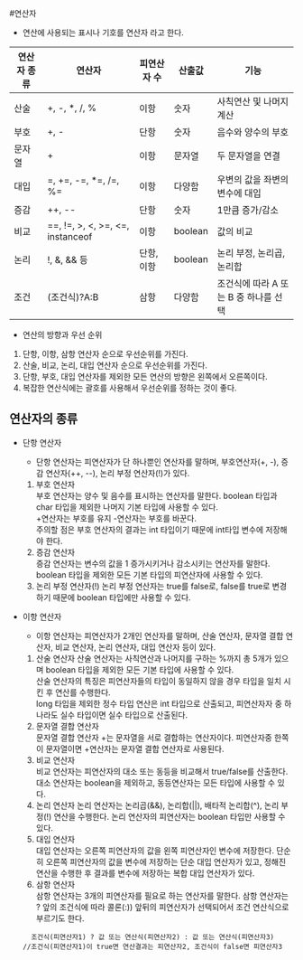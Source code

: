 #연산자
* 연산에 사용되는 표시나 기호를 연산자 라고 한다.    

연산자 종류 | 연산자 | 피연산자 수 | 산출값 | 기능 |
 --- | --- | --- | --- | --- |
 산술 | +, -, *, /, % | 이항 | 숫자 | 사칙연산 및 나머지 계산| 
 부호 | +, - | 단항 | 숫자 | 음수와 양수의 부호
 문자열 | + | 이항 | 문자열 | 두 문자열을 연결
 대입 | =, +=, -=, *=, /=, %= | 이항 | 다양함 | 우변의 값을 좌변의 변수에 대입
 증감 | ++, -- | 단항 | 숫자 | 1만큼 증가/감소
 비교 | ==, !=, >, <, >=, <=, instanceof | 이항 | boolean | 값의 비교
 논리 | !, &, && 등 | 단항,이항 | boolean | 논리 부정, 논리곱, 논리합
 조건 | (조건식)?A:B | 삼항 | 다양함 | 조건식에 따라 A 또는 B 중 하나를 선택
 
 * 연산의 방향과 우선 순위
 1. 단항, 이항, 삼항 연산자 순으로 우선순위를 가진다.
 2. 산술, 비교, 논리, 대입 연산자 순으로 우선순위를 가진다.
 3. 단항, 부호, 대입 연산자를 제외한 모든 연산의 방향은 왼쪽에서 오른쪽이다.
 4. 복잡한 연산식에는 괄호를 사용해서 우선순위를 정하는 것이 좋다.
 
 ## 연산자의 종류
 
 * 단항 연산자
    * 단항 연산자는 피연산자가 단 하나뿐인 연산자를 말하며, 부호연산자(+, -), 증감 연산자(++, --), 논리 부정 연산자(!)가 있다.
    1. 부호 연산자       
    부호 연산자는 양수 및 음수를 표시하는 연산자를 말한다. boolean 타입과 char 타입을 제외한 나머지 기본 타입에 사용할 수 있다.       
    +연산자는 부호를 유지 -연산자는 부호를 바꾼다.     
    주의할 점은 부호 연산자의 결과는 int 타입이기 때문에 int타입 변수에 저장해야 한다.  
    2. 증감 연산자   
    증감 연산자는 변수의 값을 1 증가시키거나 감소시키는 연산자를 말한다. boolean 타입을 제외한 모든 기본 타입의 피연산자에 사용할 수 있다.
    3. 논리 부정 연산자(!)
    논리 부정 연산자는 true를 false로, false를 true로 변경 하기 때문에 boolean 타입에만 사용할 수 있다.
 
 * 이항 연산자
    * 이항 연산자는 피연산자가 2개인 연산자를 말하며, 산술 연산자, 문자열 결합 연산자, 비교 연산자, 논리 연산자, 대입 연산자 등이 있다.
    1. 산술 연산자
    산술 연산자는 사칙연산과 나머지를 구하는 %까지 총 5개가 있으며 boolean 타입을 제외한 모든 기본 타입에 사용할 수 있다.    
    산술 연산자의 특징은 피연산자들의 타입이 동일하지 않을 경우 타입을 일치 시킨 후 연산를 수행한다.     
    long 타입을 제외한 정수 타입 연산은 int 타입으로 산출되고, 피연산자자 중 하나라도 실수 타입이면 실수 타입으로 산출된다.
    2. 문자열 결합 연산자   
    문자열 결합 연산자 +는 문자열을 서로 결합하는 연산자이다. 피연산자중 한쪽이 문자열이면 +연산자는 문자열 결합 연산자로 사용된다.
    3. 비교 연산자   
    비교 연산자는 피연산자의 대소 또는 동등을 비교해서 true/false를 산출한다. 대소 연산자는 boolean을 제외하고, 동등연산자는 모든 타입에 사용할 수 있다.
    4. 논리 연산자
    논리 연산자는 논리곱(&&), 논리합(||), 배타적 논리합(^), 논리 부정(!) 연산을 수행한다. 논리 연산자의 피연산자는 boolean 타입만 사용할 수 있다.    
    5. 대입 연산자   
    대입 연산자는 오른쪽 피연산자의 값을 왼쪽 피연산자인 변수에 저장한다. 단순히 오른쪽 피연산자의 값을 변수에 저장하는 단순 대입 연산자가 있고, 정해진 연산을 수행한 후 결과를 변수에 저장하는 복합 대입 연산자가 있다.
    6. 삼항 연산자   
    삼항 연산자는 3개의 피연산자를 필요로 하는 연산자를 말한다. 삼항 연산자는 ? 앞의 조건식에 따라 콜론(:)) 앞뒤의 피연산자가 선택되어서 조건 연산식으로 부르기도 한다.
    ````   
      조건식(피연산자1) ? 값 또는 연산식(피연산자2) : 값 또는 연산식(피연산자3)
    //조건식(피연산자1)이 true면 연산결과는 피연산자2, 조건식이 false면 피연산자3
   ````
